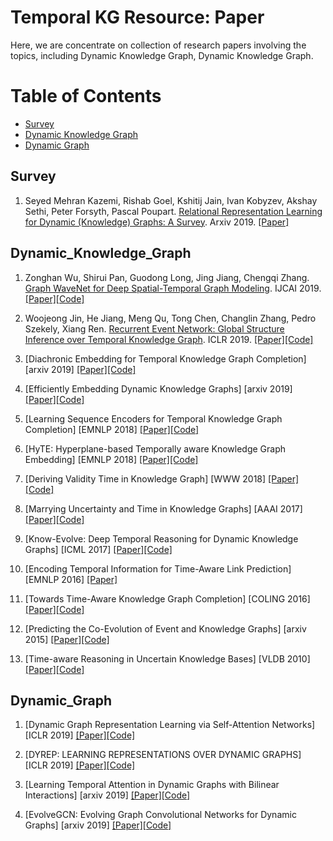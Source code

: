 # Temporal KG Resource: Paper


Here, we are concentrate on collection of research papers involving the topics, including Dynamic Knowledge Graph, Dynamic Knowledge Graph.   


Table of Contents
=================

  * [Survey](#Survey)
  * [Dynamic Knowledge Graph](#Dynamic_Knowledge_Graph)
  * [Dynamic Graph](#Dynamic_Graph)


## Survey
1. Seyed Mehran Kazemi, Rishab Goel, Kshitij Jain, Ivan Kobyzev, Akshay Sethi, Peter Forsyth, Pascal Poupart. [Relational Representation Learning for Dynamic (Knowledge) Graphs: A Survey](https://arxiv.org/pdf/1905.11485.pdf). Arxiv 2019. [[Paper]](https://arxiv.org/abs/1905.11485)


## Dynamic_Knowledge_Graph
1. Zonghan Wu, Shirui Pan, Guodong Long, Jing Jiang, Chengqi Zhang. [Graph WaveNet for Deep Spatial-Temporal Graph Modeling](https://www.ijcai.org/proceedings/2019/0264.pdf). IJCAI 2019. [[Paper]](https://www.ijcai.org/proceedings/2019/0264.pdf)[[Code]](https://github.com/nnzhan/Graph-WaveNet)

2. Woojeong Jin, He Jiang, Meng Qu, Tong Chen, Changlin Zhang, Pedro Szekely, Xiang Ren. [Recurrent Event Network: Global Structure Inference over Temporal Knowledge Graph](https://arxiv.org/pdf/1904.05530.pdf). ICLR 2019. [[Paper]](https://arxiv.org/abs/1904.05530?context=cs.LG)[[Code]](https://github.com/INK-USC/RE-Net)

3. [Diachronic Embedding for Temporal Knowledge Graph Completion] [arxiv 2019] [[Paper]](https://arxiv.org/abs/1907.03143)[[Code]]()

4. [Efficiently Embedding Dynamic Knowledge Graphs] [arxiv 2019] [[Paper]](https://arxiv.org/abs/1910.06708)[[Code]]()

5. [Learning Sequence Encoders for Temporal Knowledge Graph Completion] [EMNLP 2018] [[Paper]](https://www.aclweb.org/anthology/D18-1516/)[[Code]](https://github.com/bsantraigi/TA_TransE)

6. [HyTE: Hyperplane-based Temporally aware Knowledge Graph Embedding] [EMNLP 2018] [[Paper]](http://talukdar.net/papers/emnlp2018_HyTE.pdf)[[Code]](https://github.com/malllabiisc/HyTE)

7. [Deriving Validity Time in Knowledge Graph] [WWW 2018] [[Paper]](https://dl.acm.org/citation.cfm?id=3191639)[[Code]]()

8. [Marrying Uncertainty and Time in Knowledge Graphs] [AAAI 2017] [[Paper]](https://aaai.org/ocs/index.php/AAAI/AAAI17/paper/view/14730/13747)[[Code]]()

9. [Know-Evolve: Deep Temporal Reasoning for Dynamic Knowledge Graphs] [ICML 2017] [[Paper]](https://arxiv.org/pdf/1705.05742.pdf)[[Code]](https://github.com/rstriv/Know-Evolve)

10. [Encoding Temporal Information for Time-Aware Link Prediction] [EMNLP 2016] [[Paper]](https://tyliupku.github.io/papers/emnlp2016_jiang.pdf)

11. [Towards Time-Aware Knowledge Graph Completion] [COLING 2016] [[Paper]](https://www.aclweb.org/anthology/C16-1161.pdf)[[Code]]()

12. [Predicting the Co-Evolution of Event and Knowledge Graphs] [arxiv 2015] [[Paper]](https://arxiv.org/abs/1512.06900?context=cs)[[Code]]()

13. [Time-aware Reasoning in Uncertain Knowledge Bases] [VLDB 2010] [[Paper]](http://halma.mpi-inf.mpg.de/intranet/ag5/ag5publ.nsf/3561a79a83e6557ac1256b91004f4bdd/65e353035499f7f5c125780b00530dd9!OpenDocument&ExpandSection=1)[[Code]]()


## Dynamic_Graph
1. [Dynamic Graph Representation Learning via Self-Attention Networks] [ICLR 2019] [[Paper]](https://arxiv.org/abs/1812.09430)[[Code]](https://github.com/aravindsankar28/DySAT)

2. [DYREP: LEARNING REPRESENTATIONS OVER DYNAMIC GRAPHS] [ICLR 2019] [[Paper]](https://openreview.net/pdf?id=HyePrhR5KX)[[Code]]()

3. [Learning Temporal Attention in Dynamic Graphs with Bilinear Interactions] [arxiv 2019] [[Paper]](https://arxiv.org/pdf/1909.10367v1.pdf)[[Code]](https://github.com/uoguelph-mlrg/LDG)

4. [EvolveGCN: Evolving Graph Convolutional Networks for Dynamic Graphs] [arxiv 2019] [[Paper]](https://arxiv.org/pdf/1902.10191.pdf)[[Code]]()
